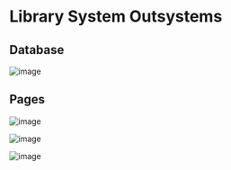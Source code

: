 # Library System Outsystems

## Database
![image](https://github.com/jessicacosta07/library-system-outsystems/assets/65916297/2c3d0508-1bc4-4ff8-86d6-de8ff28ae19f)

## Pages

![image](https://github.com/jessicacosta07/library-system-outsystems/assets/65916297/2eddad95-4b8b-4041-a1a5-75f2870b35d9)

![image](https://github.com/jessicacosta07/library-system-outsystems/assets/65916297/89d162e7-ad5d-49ce-a470-659f419e65ee)

![image](https://github.com/jessicacosta07/library-system-outsystems/assets/65916297/01bf4f5a-e601-4210-896c-5272bf58a9a3)



